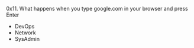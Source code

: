 0x11. What happens when you type google.com in your browser and press Enter
- DevOps
- Network
- SysAdmin

